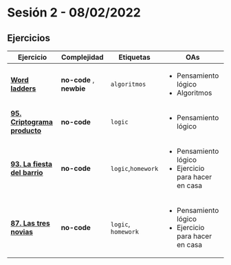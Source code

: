 # Sesión 2 - 08/02/2022

## Ejercicios

| Ejercicio                                                        | Complejidad                    | Etiquetas                    | OAs                                                                               |
| ---------------------------------------------------------------- | ------------------------------ | ---------------------------- | --------------------------------------------------------------------------------- |
| [**Word ladders**](../exercises/word-ladders/)                                                 |  **no-code** , **newbie**        | `algoritmos`           | <ul><li> Pensamiento lógico </li><li> Algoritmos </li></ul>                                       |
| [**95. Criptograma producto**](https://www.cgtentubanco.org/bbva/2/rompecocos/rompecocos_histo.htm)                                                  |  **no-code**        | `logic`           | <ul><li> Pensamiento lógico </li></ul>                                       |
| [**93. La fiesta del barrio**](https://www.cgtentubanco.org/bbva/2/rompecocos/rompecocos_histo.htm)       | **no-code**        | `logic`,`homework`           | <ul><li> Pensamiento lógico </li><li> Ejercicio para hacer en casa </li></ul>                                       |
| [**87. Las tres novias**](https://www.cgtentubanco.org/bbva/2/rompecocos/rompecocos_histo.htm) | **no-code** | `logic`, `homework` | <ul><li> Pensamiento lógico</li><li> Ejercicio para hacer en casa </li></ul> |
